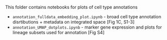 This folder contains notebooks for plots of cell type annotations

- `annotation_fulldata_embedding_plot.ipynb` - broad cell type annotation disrtibutions + metadata on integrated space [Fig 1C, S1-3]
- `annotation_UMAP_dotplots.ipynb` - marker gene expression and plots for lineage subsets used for annotation [Fig S4]

